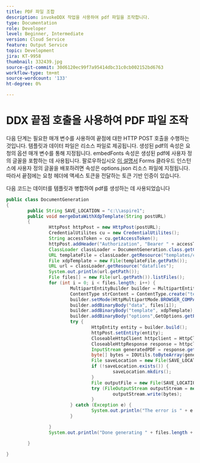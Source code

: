 ```yaml
---
title: PDF 파일 조합
description: invokeDDX 작업을 사용하여 pdf 파일을 조작합니다.
type: Documentation
role: Developer
level: Beginner, Intermediate
version: Cloud Service
feature: Output Service
topic: Development
jira: KT-9958
thumbnail: 332439.jpg
source-git-commit: 30d6120ec99f7a95414dbc31c0cb002152bd6763
workflow-type: tm+mt
source-wordcount: '133'
ht-degree: 0%

---
```


# DDX 끝점 호출을 사용하여 PDF 파일 조작


다음 단계는 필요한 매개 변수를 사용하여 끝점에 대한 HTTP POST 호출을 수행하는 것입니다. 템플릿과 데이터 파일은 리소스 파일로 제공됩니다. 생성된 pdf의 속성은 요청의 옵션 매개 변수를 통해 지정됩니다. embedFonts 속성은 생성된 pdf에 사용자 정의 글꼴을 포함하는 데 사용됩니다. 팔로우하십시오 [이 설명서](https://experienceleague.adobe.com/docs/experience-manager-learn/cloud-service/forms/developing-for-cloud-service/intellij-set-up.html) Forms 클라우드 인스턴스에 사용자 정의 글꼴을 배포하려면 속성은 options.json 리소스 파일에 지정됩니다. 따라서 끝점에는 요청 헤더에 액세스 토큰을 전달하는 토큰 기반 인증이 있습니다.

다음 코드는 데이터를 템플릿과 병합하여 pdf를 생성하는 데 사용되었습니다

```java
public class DocumentGeneration
{
        public String SAVE_LOCATION = "c:\\aspire1";
        public void mergeDataWithXdpTemplate(String postURL)
        {
                HttpPost httpPost = new HttpPost(postURL);
                CredentialUtilites cu = new CredentialUtilites();
                String accessToken = cu.getAccessToken();
                httpPost.addHeader("Authorization", "Bearer " + accessToken);
                ClassLoader classLoader = DocumentGeneration.class.getClassLoader();
                URL templateFile = classLoader.getResource("templates/custom_fonts.xdp");
                File xdpTemplate = new File(templateFile.getPath());
                URL url = classLoader.getResource("datafiles");
                System.out.println(url.getPath());
                File files[] = new File(url.getPath()).listFiles();
                for (int i = 0; i < files.length; i++) {
                        MultipartEntityBuilder builder = MultipartEntityBuilder.create();
                        ContentType strContent = ContentType.create("text/plain", Charset.forName("UTF-8"));
                        builder.setMode(HttpMultipartMode.BROWSER_COMPATIBLE);
                        builder.addBinaryBody("data", files[i]);
                        builder.addBinaryBody("template", xdpTemplate);
                        builder.addBinaryBody("options",GetOptions.getPDFOptions().getBytes(),ContentType.APPLICATION_JSON,"options"
                        try {
                                HttpEntity entity = builder.build();
                                httpPost.setEntity(entity);
                                CloseableHttpClient httpclient = HttpClients.createDefault();
                                CloseableHttpResponse response = httpclient.execute(httpPost);
                                InputStream generatedPDF = response.getEntity().getContent();
                                byte[] bytes = IOUtils.toByteArray(generatedPDF);
                                File saveLocation = new File(SAVE_LOCATION);
                                if (!saveLocation.exists()) {
                                        saveLocation.mkdirs();
                                }
                                File outputFile = new File(SAVE_LOCATION+File.separator+files[i].getName().replace("xml", "pdf"));
                                try (FileOutputStream outputStream = new FileOutputStream(outputFile)) {
                                        outputStream.write(bytes);
                                }
                        } catch (Exception e) {
                                System.out.println("The error is " + e.getMessage());
                        }

                }
                System.out.println("Done generating " + files.length + " files");

        }

}
```
